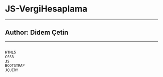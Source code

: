 # JS-VergiHesaplama
-------------------
## Author: Didem Çetin

-------------------

```sh

HTML5
CSS3
JS
BOOTSTRAP
JQUERY

```
